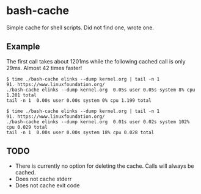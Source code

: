 # bash-cache

Simple cache for shell scripts. Did not find one, wrote one.

## Example

The first call takes about 1201ms while the following cached call is only 29ms. Almost 42 times faster!

    $ time ./bash-cache elinks --dump kernel.org | tail -n 1
    91. https://www.linuxfoundation.org/
    ./bash-cache elinks --dump kernel.org  0.05s user 0.05s system 8% cpu 1.201 total
    tail -n 1  0.00s user 0.00s system 0% cpu 1.199 total

    $ time ./bash-cache elinks --dump kernel.org | tail -n 1
    91. https://www.linuxfoundation.org/
    ./bash-cache elinks --dump kernel.org  0.01s user 0.02s system 102% cpu 0.029 total
    tail -n 1  0.00s user 0.00s system 18% cpu 0.028 total

## TODO

* There is currently no option for deleting the cache. Calls will always be cached.
* Does not cache stderr
* Does not cache exit code